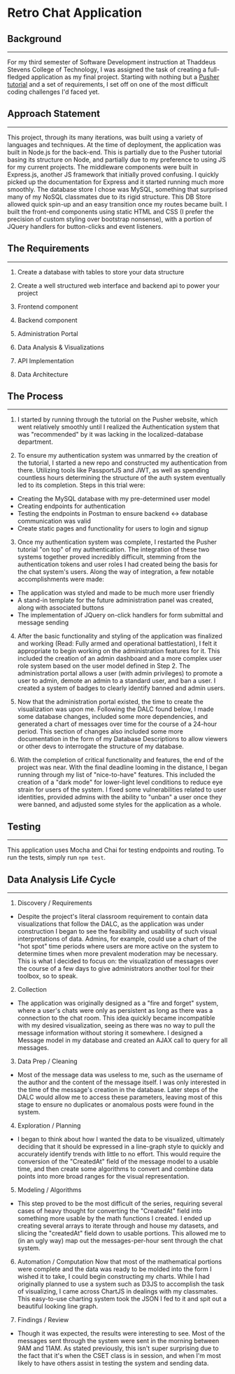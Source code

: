 Retro Chat Application
======================

## Background
-------------

For my third semester of Software Development instruction at Thaddeus Stevens College of Technology, I was assigned the task of creating a full-fledged application as my final project. Starting with nothing but a [Pusher tutorial](https://pusher.com/tutorials/secure-chat-javascript) and a set of requirements, I set off on one of the most difficult coding challenges I'd faced yet.

## Approach Statement
---------------------

This project, through its many iterations, was built using a variety of languages and techniques. At the time of deployment, the application was built in Node.js for the back-end. This is partially due to the Pusher tutorial basing its structure on Node, and partially due to my preference to using JS for my current projects. The middleware components were built in Express.js, another JS framework that initially proved confusing. I quickly picked up the documentation for Express and it started running much more smoothly. The database store I chose was MySQL, something that surprised many of my NoSQL classmates due to its rigid structure. This DB Store allowed quick spin-up and an easy transition once my routes became built. I built the front-end components using static HTML and CSS (I prefer the precision of custom styling over bootstrap nonsense), with a portion of JQuery handlers for button-clicks and event listeners.

## The Requirements
-------------------

1. Create a database with tables to store your data structure

2. Create a well structured web interface and backend api to power your project

3. Frontend component

4. Backend component

5. Administration Portal

6. Data Analysis & Visualizations

7. API Implementation

8. Data Architecture

## The Process
--------------

1. I started by running through the tutorial on the Pusher website, which went relatively smoothly until I realized the Authentication system that was "recommended" by it was lacking in the localized-database department.

2. To ensure my authentication system was unmarred by the creation of the tutorial, I started a new repo and constructed my authentication from there. Utilizing tools like PassportJS and JWT, as well as spending countless hours determining the structure of the auth system eventually led to its completion. Steps in this trial were:
  * Creating the MySQL database with my pre-determined user model
  * Creating endpoints for authentication
  * Testing the endpoints in Postman to ensure backend <-> database communication was valid
  * Create static pages and functionality for users to login and signup

3. Once my authentication system was complete, I restarted the Pusher tutorial "on top" of my authentication. The integration of these two systems together proved incredibly difficult, stemming from the authentication tokens and user roles I had created being the basis for the chat system's users. Along the way of integration, a few notable accomplishments were made:
  * The application was styled and made to be much more user friendly
  * A stand-in template for the future administration panel was created, along with associated buttons
  * The implementation of JQuery on-click handlers for form submittal and message sending

4. After the basic functionality and styling of the application was finalized and working (Read: Fully armed and operational battlestation), I felt it appropriate to begin working on the administration features for it. This included the creation of an admin dashboard and a more complex user role system based on the user model defined in Step 2. The administration portal allows a user (with admin privileges) to promote a user to admin, demote an admin to a standard user, and ban a user. I created a system of badges to clearly identify banned and admin users.

5. Now that the administration portal existed, the time to create the visualization was upon me. Following the DALC found below, I made some database changes, included some more dependencies, and generated a chart of messages over time for the course of a 24-hour period. This section of changes also included some more documentation in the form of my Database Descriptions to allow viewers or other devs to interrogate the structure of my database.

6. With the completion of critical functionality and features, the end of the project was near. With the final deadline looming in the distance, I began running through my list of "nice-to-have" features. This included the creation of a "dark mode" for lower-light level conditions to reduce eye strain for users of the system. I fixed some vulnerabilities related to user identities, provided admins with the ability to "unban" a user once they were banned, and adjusted some styles for the application as a whole.

## Testing
----------

This application uses Mocha and Chai for testing endpoints and routing. To run the tests, simply run `npm test`.

## Data Analysis Life Cycle
---------------------------

1. Discovery / Requirements
  * Despite the project's literal classroom requirement to contain data visualizations that follow the DALC, as the application was under construction I began to see the feasibility and usability of such visual interpretations of data. Admins, for example, could use a chart of the "hot spot" time periods where users are more active on the system to determine times when more prevalent moderation may be necessary. This is what I decided to focus on: the visualization of messages over the course of a few days to give administrators another tool for their toolbox, so to speak.

2. Collection
  * The application was originally designed as a "fire and forget" system, where a user's chats were only as persistent as long as there was a connection to the chat room. This idea quickly became incompatible with my desired visualization, seeing as there was no way to pull the message information without storing it somewhere. I designed a Message model in my database and created an AJAX call to query for all messages.

3. Data Prep / Cleaning
  * Most of the message data was useless to me, such as the username of the author and the content of the message itself. I was only interested in the time of the message's creation in the database. Later steps of the DALC would allow me to access these parameters, leaving most of this stage to ensure no duplicates or anomalous posts were found in the system.

4. Exploration / Planning
  * I began to think about how I wanted the data to be visualized, ultimately deciding that it should be expressed in a line-graph style to quickly and accurately identify trends with little to no effort. This would require the conversion of the "CreatedAt" field of the message model to a usable time, and then create some algorithms to convert and combine data points into more broad ranges for the visual representation.

5. Modeling / Algorithms
  * This step proved to be the most difficult of the series, requiring several cases of heavy thought for converting the "CreatedAt" field into something more usable by the math functions I created. I ended up creating several arrays to iterate through and house my datasets, and slicing the "createdAt" field down to usable portions. This allowed me to (in an ugly way) map out the messages-per-hour sent through the chat system.

6. Automation / Computation
  Now that most of the mathematical portions were complete and the data was ready to be molded into the form I wished it to take, I could begin constructing my charts. While I had originally planned to use a system such as D3JS to accomplish the task of visualizing, I came across ChartJS in dealings with my classmates. This easy-to-use charting system took the JSON I fed to it and spit out a beautiful looking line graph.

7. Findings / Review
  * Though it was expected, the results were interesting to see. Most of the messages sent through the system were sent in the morning between 9AM and 11AM. As stated previously, this isn't super surprising due to the fact that it's when the CSET class is in session, and when I'm most likely to have others assist in testing the system and sending data.
